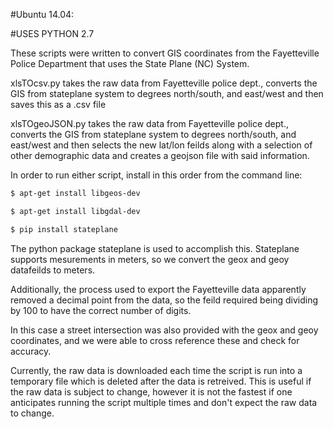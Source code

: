 #Ubuntu 14.04:

#USES PYTHON 2.7

These scripts were written to convert GIS coordinates from the Fayetteville Police Department that uses the State Plane (NC) System.

xlsTOcsv.py takes the raw data from Fayetteville police dept., converts the GIS from stateplane system to degrees north/south, and east/west and then saves this as a .csv file

xlsTOgeoJSON.py takes the raw data from Fayetteville police dept., converts the GIS from stateplane system to degrees north/south, and east/west and then selects the new lat/lon feilds along with a selection of other demographic data and creates a geojson file with said information.

In order to run either script, install in this order from the command line:

```bash
$ apt-get install libgeos-dev

$ apt-get install libgdal-dev

$ pip install stateplane
```

The python package stateplane is used to accomplish this. Stateplane supports mesurements in meters, so we convert the geox and geoy datafeilds to meters.

Additionally, the process used to export the Fayetteville data apparently removed a decimal point from the data, so the feild required being dividing by 100 to have the correct number of digits.

In this case a street intersection was also provided with the geox and geoy coordinates, and we were able to cross reference these and check for accuracy.

Currently, the raw data is downloaded each time the script is run into a temporary file which is deleted after the data is retreived. This is useful if the raw data is subject to change, however it is not the fastest if one anticipates running the script multiple times and don't expect the raw data to change.

